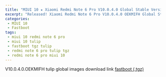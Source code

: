 ```yaml
---
title: "MIUI 10 ★ Xiaomi Redmi Note 6 Pro V10.0.4.0 Global Stable Version ★ Fastboot ROM Download"
excerpt: "Released! Xiaomi Redmi Note 6 Pro V10.0.4.0 OEKMIFH Global Stable Version Fastboot File Download"
categories:
 - MIUI 10
 - Fastboot
tags:
 - miui 10 redmi note 6 pro
 - miui 10 tulip
 - fastboot tgz tulip
 - redmi note 6 pro tulip tgz
 - redmi note 6 pro miui 10
---
```


V10.0.4.0.OEKMIFH tulip global images download link [fastboot (.tgz)](http://bigota.d.miui.com/V10.0.4.0.OEKMIFH/tulip_global_images_V10.0.4.0.OEKMIFH_20181105.0000.00_8.1_global_55f43b9fd3.tgz)
